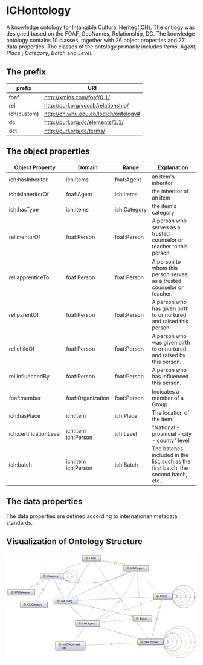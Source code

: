 # ICHontology
A knowledge ontology for Intangible Cultural Heriteg(ICH).
The ontlogy was designed based on the FOAF, GeoNames, Relationship, DC. The knowledge ontology contains 10 classes, together with 26 object properties and 27 data properties. The classes of the ontology primarily includes _Items_, _Agent_, _Place_ , _Category_, _Batch_ and _Level_.
## The prefix
prefix | URI
-|-
foaf|http://xmlns.com/foaf/0.1/
rel|http://purl.org/vocab/relationship/
ich(custom)|http://dh.whu.edu.cn/lodich/ontology#
dc|http://purl.org/dc/elements/1.1/
dct|http://purl.org/dc/terms/
## The object properties
| Object Property| Domain | Range | Explanation |
-|-|-|-
ich:hasInheritor|ich:Items|foaf:Agent|an item's inheritor
ich:isInheritorOf|foaf:Agent|ich:Items| the inheritor of an item
ich:hasType|ich:Items|ich:Category| the item's category
rel:mentorOf|foaf:Person|foaf:Person|A person who serves as a trusted counselor or teacher to this person.
rel:apprenticeTo|foaf:Person|foaf:Person|A person to whom this person serves as a trusted counselor or teacher.'
rel:parentOf|foaf:Person|foaf:Person|A person who has given birth to or nurtured and raised this person.
rel:childOf|foaf:Person|foaf:Person|A person who was given birth to or nurtured and raised by this person.
rel:influencedBy|foaf:Person|foaf:Person|A person who has influenced this person.
foaf:member|foaf:Organization|foaf:Person|Indicates a member of a Group.
ich:hasPlace|ich:Item|ich:Place| The location of the item.
ich:certificationLevel|ich:Item ich:Person|ich:Level| "National - provincial - city - county" level
ich:batch|ich:Item ich:Person|ich:Batch|The batches included in the list, such as the first batch, the second batch, etc.

## The data properties
The data properties are defined according to internationan metadata standards.

## Visualization of Ontology Structure

![OntoGrf-protege](https://raw.githubusercontent.com/houxilong/ichontology/master/OntoGraf.png)
